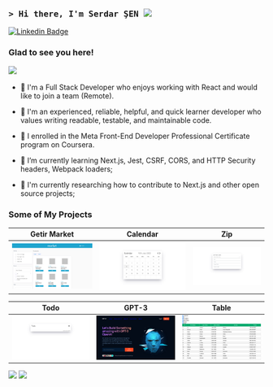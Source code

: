 ### <samp>&gt; Hi there, I'm Serdar ŞEN <img src="https://media.giphy.com/media/hvRJCLFzcasrR4ia7z/giphy.gif" width="25"> </samp>

[![Linkedin Badge](https://img.shields.io/badge/-LinkedIn-0e76a8?style=flat-square&logo=Linkedin&logoColor=white)](https://www.linkedin.com/in/serdarsen/)

### Glad to see you here! &nbsp; 
![](https://visitor-badge.glitch.me/badge?page_id=serdarsen.serdarsen)

- 🌱 I'm a Full Stack Developer who enjoys working with React and would like to join a team (Remote).

- 🌱 I'm an experienced, reliable, helpful, and quick learner developer who values writing readable, testable, and maintainable code.

- 🌱 I enrolled in the Meta Front-End Developer Professional Certificate program on Coursera.

- 🌱 I’m currently learning Next.js, Jest, CSRF, CORS, and HTTP Security headers, Webpack loaders;

- 🔭 I'm currently researching how to contribute to Next.js and other open source projects;

### Some of My Projects

Getir Market               |Calendar                   |Zip
:-------------------------:|:-------------------------:|:-------------------------:
<a href="https://github.com/serdarsen/getir_market"><img src="https://raw.githubusercontent.com/serdarsen/getir_market/main/docs/screenshot.png" /></a> | <a href="https://github.com/serdarsen/react-calendar"><img src="https://raw.githubusercontent.com/serdarsen/react-calendar/main/screenshot.png" /></a> | <a href="https://github.com/serdarsen/react-zip"><img src="https://raw.githubusercontent.com/serdarsen/react-zip/main/screenshot.png" /></a>

Todo                       |GPT-3                      |Table
:-------------------------:|:-------------------------:|:-------------------------:
<a href="https://github.com/serdarsen/react-todo"><img src="https://raw.githubusercontent.com/serdarsen/react-todo/main/screenshot.png" /></a> | <a href="https://github.com/serdarsen/project_modern_ui_ux_gpt3"><img src="https://raw.githubusercontent.com/serdarsen/project_modern_ui_ux_gpt3/main/screenshot.png" /></a> | <a href="https://github.com/serdarsen/react-table-demo"><img src="https://raw.githubusercontent.com/serdarsen/react-table-demo/main/screenshot.png" /></a>

<img height="180em" src="https://github-readme-stats.vercel.app/api?username=serdarsen&show_icons=true&hide_border=true&&count_private=true&include_all_commits=true&theme=dracula" /> <img height="180em" src="https://github-readme-stats.vercel.app/api/top-langs/?username=serdarsen&exclude_repo=KNN-Image-Classification&show_icons=true&hide_border=true&layout=compact&langs_count=8&theme=dracula"/>



